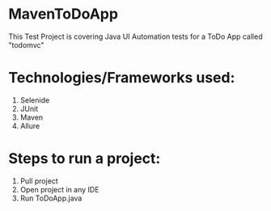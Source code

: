 # MavenToDoApp
This Test Project is covering Java UI Automation tests for a ToDo App called "todomvc"


# Technologies/Frameworks used:
1. Selenide
2. JUnit
3. Maven
4. Allure

# Steps to run a project:
1. Pull project
2. Open project in any IDE
3. Run ToDoApp.java
